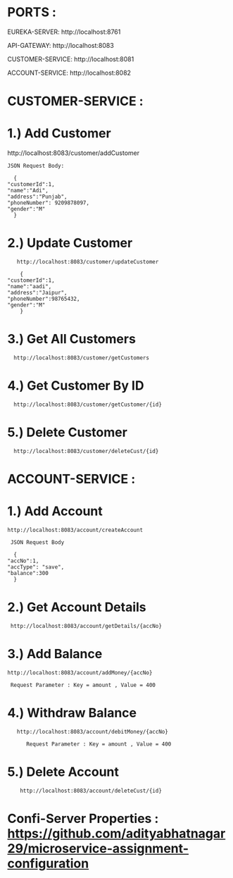 # PORTS :
EUREKA-SERVER: http://localhost:8761

API-GATEWAY: http://localhost:8083

CUSTOMER-SERVICE: http://localhost:8081

ACCOUNT-SERVICE: http://localhost:8082



# CUSTOMER-SERVICE :


# 1.)  Add Customer

 http://localhost:8083/customer/addCustomer

    JSON Request Body:
   
      {
    "customerId":1,
    "name":"Adi",
    "address":"Punjab",
    "phoneNumber": 9209878097,
    "gender":"M"
      }

 # 2.) Update Customer 

       http://localhost:8083/customer/updateCustomer

        {
    "customerId":1,
    "name":"aadi",
    "address":"Jaipur",
    "phoneNumber":98765432,
    "gender":"M"
        }
        
# 3.) Get All Customers 

      http://localhost:8083/customer/getCustomers

# 4.) Get Customer By ID 

      http://localhost:8083/customer/getCustomer/{id}

# 5.) Delete Customer

      http://localhost:8083/customer/deleteCust/{id}



 # ACCOUNT-SERVICE :


  # 1.) Add Account 

    http://localhost:8083/account/createAccount

     JSON Request Body

      {
    "accNo":1,
    "accType": "save",
    "balance":300
      }

  # 2.) Get Account Details 

     http://localhost:8083/account/getDetails/{accNo}

  # 3.) Add Balance 

    http://localhost:8083/account/addMoney/{accNo}

     Request Parameter : Key = amount , Value = 400

 #  4.) Withdraw Balance 

       http://localhost:8083/account/debitMoney/{accNo}

          Request Parameter : Key = amount , Value = 400

  # 5.) Delete Account 

        http://localhost:8083/account/deleteCust/{id}



# Confi-Server Properties : https://github.com/adityabhatnagar29/microservice-assignment-configuration

       

      


      

      
